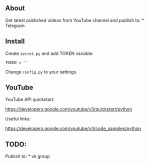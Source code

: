 
## About
Get latest published videos from YouTube channel and publish to:
    * Telegram

## Install
Create `secret.py` and add TOKEN variable:
```
TOKEN = ''
```
Change `config.py` to your settings.

## YouTube
YouTube API quickstart:

https://developers.google.com/youtube/v3/quickstart/python

Useful links:

https://developers.google.com/youtube/v3/code_samples/python


## TODO:
Publish to:
    * vk group